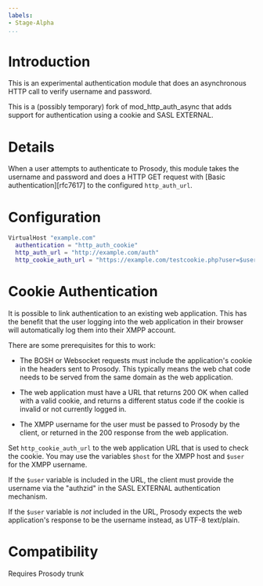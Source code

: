 ```yaml
---
labels:
- Stage-Alpha
...
```


Introduction
============

This is an experimental authentication module that does an asynchronous
HTTP call to verify username and password.

This is a (possibly temporary) fork of mod_http_auth_async that adds
support for authentication using a cookie and SASL EXTERNAL.

Details
=======

When a user attempts to authenticate to Prosody, this module takes the
username and password and does a HTTP GET request with [Basic
authentication][rfc7617] to the configured `http_auth_url`.

Configuration
=============

``` lua
VirtualHost "example.com"
  authentication = "http_auth_cookie"
  http_auth_url = "http://example.com/auth"
  http_cookie_auth_url = "https://example.com/testcookie.php?user=$user"
```

Cookie Authentication
=====================

It is possible to link authentication to an existing web application. This
has the benefit that the user logging into the web application in their
browser will automatically log them into their XMPP account.

There are some prerequisites for this to work:

  - The BOSH or Websocket requests must include the application's cookie in
  the headers sent to Prosody. This typically means the web chat code needs
  to be served from the same domain as the web application.
  
  - The web application must have a URL that returns 200 OK when called with
  a valid cookie, and returns a different status code if the cookie is invalid
  or not currently logged in.
  
  - The XMPP username for the user must be passed to Prosody by the client, or
  returned in the 200 response from the web application.

Set `http_cookie_auth_url` to the web application URL that is used to check the
cookie. You may use the variables `$host` for the XMPP host and `$user` for the
XMPP username.

If the `$user` variable is included in the URL, the client must provide the username
via the "authzid" in the SASL EXTERNAL authentication mechanism.

If the `$user` variable is *not* included in the URL, Prosody expects the web application's response to be the username instead, as UTF-8 text/plain.

Compatibility
=============

Requires Prosody trunk

